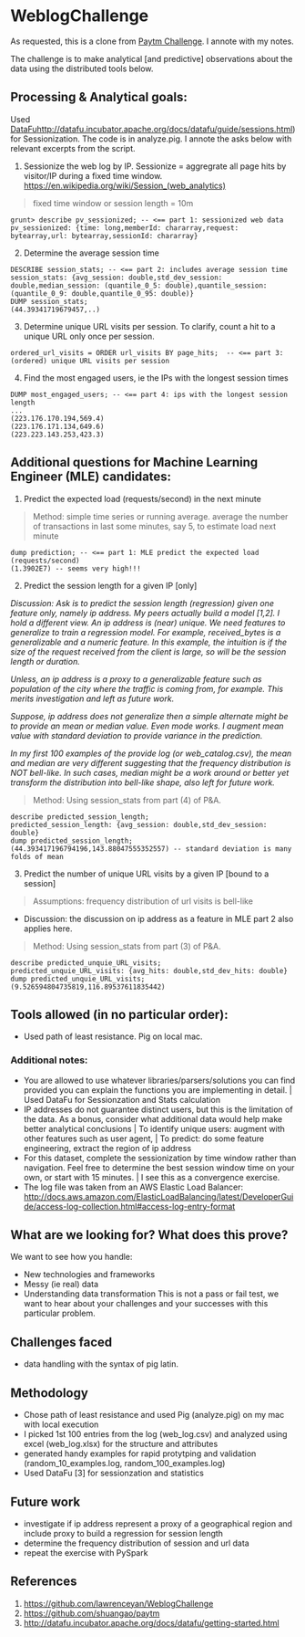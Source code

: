 # WeblogChallenge
As requested, this is a clone from [Paytm Challenge](https://github.com/PaytmLabs/WeblogChallenge). I annote with my notes. 

The challenge is to make analytical \[and predictive\] observations about the data using the distributed tools below.

## Processing & Analytical goals:
Used [DataFu]()http://datafu.incubator.apache.org/docs/datafu/guide/sessions.html) for Sessionization. The code is in analyze.pig. I annote the asks below with relevant excerpts from the script.

1. Sessionize the web log by IP. Sessionize = aggregrate all page hits by visitor/IP during a fixed time window.
    https://en.wikipedia.org/wiki/Session_(web_analytics)

> fixed time window or session length = 10m

```
grunt> describe pv_sessionized; -- <== part 1: sessionized web data
pv_sessionized: {time: long,memberId: chararray,request: bytearray,url: bytearray,sessionId: chararray}
```

2. Determine the average session time

```
DESCRIBE session_stats; -- <== part 2: includes average session time
session_stats: {avg_session: double,std_dev_session: double,median_session: (quantile_0_5: double),quantile_session: (quantile_0_9: double,quantile_0_95: double)}
DUMP session_stats; 
(44.39341719679457,..) 
```

3. Determine unique URL visits per session. To clarify, count a hit to a unique URL only once per session.

```
ordered_url_visits = ORDER url_visits BY page_hits;  -- <== part 3: (ordered) unique URL visits per session
```

4. Find the most engaged users, ie the IPs with the longest session times

```
DUMP most_engaged_users; -- <== part 4: ips with the longest session length
...
(223.176.170.194,569.4)
(223.176.171.134,649.6)
(223.223.143.253,423.3)
```

## Additional questions for Machine Learning Engineer (MLE) candidates:
1. Predict the expected load (requests/second) in the next minute

> Method: simple time series or running average. average the number of transactions in last some minutes, say 5, to estimate load next minute
```
dump prediction; -- <== part 1: MLE predict the expected load (requests/second) 
(1.3902E7) -- seems very high!!!
```

2. Predict the session length for a given IP [only]

*Discussion: Ask is to predict the session length (regression) given one feature only, namely ip address. My peers actually build a model \[1,2\]. I hold a different view. An ip address is (near) unique. We need features to generalize to train a regression model. For example, received_bytes is a generalizable and a numeric feature. In this example, the intuition is if the size of the request received from the client is large, so will be the session length or duration.*

*Unless, an ip address is a proxy to a generalizable feature such as population of the city where the traffic is coming from, for example. This merits investigation and left as future work.*

*Suppose, ip address does not generalize then a simple alternate might be to provide an mean or median value. Even mode works. I augment mean value with standard deviation to provide variance in the prediction.*

*In my first 100 examples of the provide log (or web_catalog.csv), the mean and median are very different suggesting that the frequency distribution is NOT bell-like. In such cases, median might be a work around or better yet transform the distribution into bell-like shape, also left for future work.*

> Method: Using session_stats from part (4) of P&A.

```
describe predicted_session_length;
predicted_session_length: {avg_session: double,std_dev_session: double}
dump predicted_session_length;
(44.393417196794196,143.88047555352557) -- standard deviation is many folds of mean
```

3. Predict the number of unique URL visits by a given IP [bound to a session]

> Assumptions: frequency distribution of url visits is bell-like
* Discussion: the discussion on ip address as a feature in MLE part 2 also applies here.
> Method: Using session_stats from part (3) of P&A.

```
describe predicted_unquie_URL_visits;
predicted_unquie_URL_visits: {avg_hits: double,std_dev_hits: double}
dump predicted_unquie_URL_visits;
(9.526594804735819,116.89537611835442)
```

## Tools allowed (in no particular order):
- Used path of least resistance. Pig on local mac.

### Additional notes:
- You are allowed to use whatever libraries/parsers/solutions you can find provided you can explain the functions you are implementing in detail.
| Used DataFu for Sessionzation and Stats calculation
- IP addresses do not guarantee distinct users, but this is the limitation of the data. As a bonus, consider what additional data would help make better analytical conclusions
| To identify unique users: augment with other features such as user agent, 
| To predict: do some feature engineering, extract the region of ip address
- For this dataset, complete the sessionization by time window rather than navigation. Feel free to determine the best session window time on your own, or start with 15 minutes.
| I see this as a convergence exercise. 
- The log file was taken from an AWS Elastic Load Balancer:
http://docs.aws.amazon.com/ElasticLoadBalancing/latest/DeveloperGuide/access-log-collection.html#access-log-entry-format

## What are we looking for? What does this prove?

We want to see how you handle:
- New technologies and frameworks
- Messy (ie real) data
- Understanding data transformation
This is not a pass or fail test, we want to hear about your challenges and your successes with this particular problem.

## Challenges faced
- data handling with the syntax of pig latin. 

## Methodology
- Chose path of least resistance and used Pig (analyze.pig) on my mac with local execution
- I picked 1st 100 entries from the log (web_log.csv) and analyzed using excel (web_log.xlsx) for the structure and attributes
- generated handy examples for rapid protytping and validation (random_10_examples.log, random_100_examples.log)
- Used DataFu \[3\] for sessionzation and statistics

## Future work
- investigate if ip address represent a proxy of a geographical region and include proxy to build a regression for session length
- determine the frequency distribution of session and url data
- repeat the exercise with PySpark

## References
1. https://github.com/lawrenceyan/WeblogChallenge
2. https://github.com/shuangao/paytm
3. http://datafu.incubator.apache.org/docs/datafu/getting-started.html
